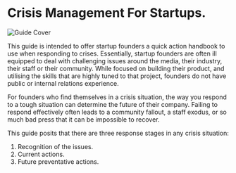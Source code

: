# Crisis Management For Startups.
![Guide Cover](http://i328.photobucket.com/albums/l360/Jonwestenberg/Crisis%20management%20for%20startups._zpsaduspamq.png)

This guide is intended to offer startup founders a quick action handbook to use when responding to crises. Essentially, startup founders are often ill equipped to deal with challenging issues around the media, their industry, their staff or their community. While focused on building their product, and utilising the skills that are highly tuned to that project, founders do not have public or internal relations experience.

For founders who find themselves in a crisis situation, the way you respond to a tough situation can determine the future of their company. Failing to respond effectively often leads to a community fallout, a staff exodus, or so much bad press that it can be impossible to recover. 

This guide posits that there are three response stages in any crisis situation:
 1. Recognition of the issues.
 2. Current actions.
 3. Future preventative actions.
